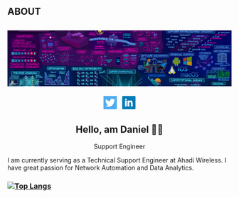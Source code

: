 ## ABOUT
## [![Daniel Maina's header](https://github.com/erickogi/erickogi/blob/main/images/background.jpeg)](https://www.linkedin.com/in/daniel-maina-58748bb4/)
<p align='center'>
<a href="https://twitter.com/anacron11"><img height="30" src="https://github.com/erickogi/erickogi/blob/main/images/twitter.png?raw=true"></a>&nbsp;&nbsp;
<a href="https://www.linkedin.com/in/daniel-maina-58748bb4/"><img height="30" src="https://github.com/erickogi/erickogi/blob/main/images/linkedin.png?raw=true"></a>
</p>
<h2 align="center">Hello, am Daniel 👋🤓</h2>
<p align="center">Support Engineer</p>

I am currently serving as a Technical Support Engineer at Ahadi Wireless.
I have great passion for Network Automation and Data Analytics.


### [![Top Langs](https://github-readme-stats.vercel.app/api/top-langs/?username=Dmaina5054)](https://github.com/Dmaina5054/github-readme-stats)



